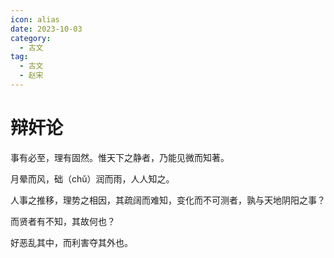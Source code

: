```yaml
---
icon: alias
date: 2023-10-03
category:
  - 古文
tag:
  - 古文
  - 赵宋
---
```


# 辩奸论


<!-- more -->

事有必至，理有固然。惟天下之静者，乃能见微而知著。

月晕而风，础（chǔ）润而雨，人人知之。

人事之推移，理势之相因，其疏阔而难知，变化而不可测者，孰与天地阴阳之事？

而贤者有不知，其故何也？

好恶乱其中，而利害夺其外也。
